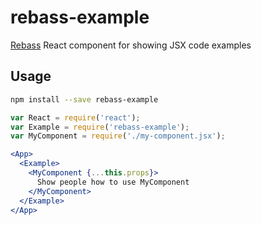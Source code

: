 
# rebass-example

[Rebass](http://jxnblk.com/rebass) React component for showing JSX code examples


## Usage

```bash
npm install --save rebass-example
```

```js
var React = require('react');
var Example = require('rebass-example');
var MyComponent = require('./my-component.jsx');
```

```jsx
<App>
  <Example>
    <MyComponent {...this.props}>
      Show people how to use MyComponent
    </MyComponent>
  </Example>
</App>
```

